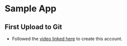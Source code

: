 # Sample App
## First Upload to Git

- Followed the [video linked here]([url](https://www.youtube.com/watch?v=SWYqp7iY_Tc)https://www.youtube.com/watch?v=SWYqp7iY_Tc) to create this account.
